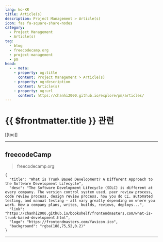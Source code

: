```yaml
---
lang: ko-KR
title: Article(s)
description: Project Management > Article(s)
icon: fas fa-square-share-nodes
category:
  - Project Management
  - Article(s)
tag: 
  - blog
  - freecodecamp.org
  - project-management
  - pm
head:
  - - meta:
    - property: og:title
      content: Project Management > Article(s)
    - property: og:description
      content: Article(s)
    - property: og:url
      content: https://chanhi2000.github.io/explore/pm/articles/
---
```


# {{ $frontmatter.title }} 관련

<SiteInfo
  name="freeCodeCamp Programming Tutorials: Python, JavaScript, Git & More"
  desc="Browse thousands of programming tutorials written by experts. Learn Web Development, Data Science, DevOps, Security, and get developer career advice."
  url="https://freecodecamp.org/news/"
  logo="https://cdn.freecodecamp.org/universal/favicons/favicon.ico"
  preview="https://cdn.freecodecamp.org/platform/universal/fcc_meta_1920X1080-indigo.png"/>


[[toc]]

---

## <FontIcon icon="fa-brands fa-free-code-camp"/>freecodeCamp

> freecodecamp.org

```component VPCard
{
  "title": "What is Trunk Based Development? A Different Approach to the Software Development Lifecycle",
  "desc": "The Software Development Lifecycle (SDLC) is different at every company. The version control system used, peer review process, code review process, design review process, how you do CI, automated testing, and manual testing – all vary greatly depending on where you work. How a company plans, writes, builds, reviews, deploys...",
  "link": "https://chanhi2000.github.io/bookshelf/frontendmasters.com/what-is-trunk-based-development.html",
  "logo": "https://frontendmasters.com/favicon.ico",
  "background": "rgba(188,75,52,0.2)"
}
```

<!-- END: freecodecamp.org -->

---

<TagLinks />